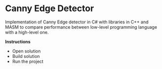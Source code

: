 # Canny Edge Detector
 
Implementation of Canny Edge detector in C# with libraries in C++ and MASM to compare performance between low-level programming language with a high-level one.

**Instructions**
- Open solution
- Build solution
- Run the project
